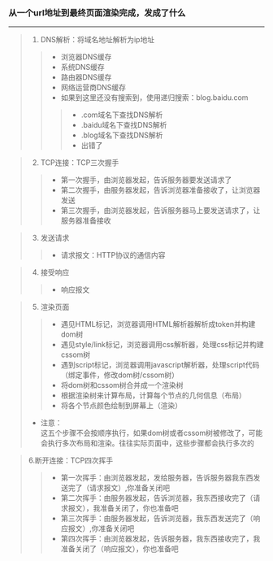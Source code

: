 <!--
 * @Author: lijy0522 1816351526@qq.com
 * @Date: 2022-08-04 12:03:27
 * @LastEditors: lijy0522 1816351526@qq.com
 * @LastEditTime: 2022-08-04 12:52:21
 * @FilePath: \前端面试题\051_从url出入网址.md
 * @Description: 这是默认设置,请设置`customMade`, 打开koroFileHeader查看配置 进行设置: https://github.com/OBKoro1/koro1FileHeader/wiki/%E9%85%8D%E7%BD%AE
-->
### 从一个url地址到最终页面渲染完成，发成了什么
------------------------
>1. DNS解析：将域名地址解析为ip地址
>>- 浏览器DNS缓存
>>- 系统DNS缓存
>>- 路由器DNS缓存
>>- 网络运营商DNS缓存
>>- 如果到这里还没有搜索到，使用递归搜索：blog.baidu.com
>>> - .com域名下查找DNS解析
>>> - .baidu域名下查找DNS解析 
>>> - .blog域名下查找DNS解析
>>> - 出错了

>2. TCP连接：TCP三次握手
>> - 第一次握手，由浏览器发起，告诉服务器要发送请求了
>> - 第二次握手，由服务器发起，告诉浏览器准备接收了，让浏览器发送
>> - 第三次握手，由浏览器发起，告诉服务器马上要发送请求了，让服务器准备接收 

>3. 发送请求
>> - 请求报文：HTTP协议的通信内容

>4. 接受响应
>> - 响应报文

>5. 渲染页面
>> - 遇见HTML标记，浏览器调用HTML解析器解析成token并构建dom树
>> - 遇见style/link标记，浏览器调用css解析器，处理css标记并构建cssom树
>> - 遇到script标记，浏览器调用javascript解析器，处理script代码（绑定事件，修改dom树/cssom树）
>> - 将dom树和cssom树合并成一个渲染树
>> - 根据渲染树来计算布局，计算每个节点的几何信息（布局）
>> - 将各个节点颜色绘制到屏幕上（渲染）  
>- 注意：  
>这五个步骤不会按顺序执行，如果dom树或者cssom树被修改了，可能会执行多次布局和渲染。往往实际页面中，这些步骤都会执行多次的

>6.断开连接：TCP四次挥手
>>- 第一次挥手：由浏览器发起，发给服务器，告诉服务器我东西发送完了（请求报文）,你准备关闭吧
>>- 第二次挥手：由服务器发起，告诉浏览器，我东西接收完了（请求报文），我准备关闭了，你也准备吧
>>- 第三次挥手：由服务器发起，告诉浏览器，我东西发送完了（响应报文）,你准备关闭吧
>>- 第四次挥手：由浏览器发起，告诉服务器，我东西接收完了，我准备关闭了（响应报文），你也准备吧
